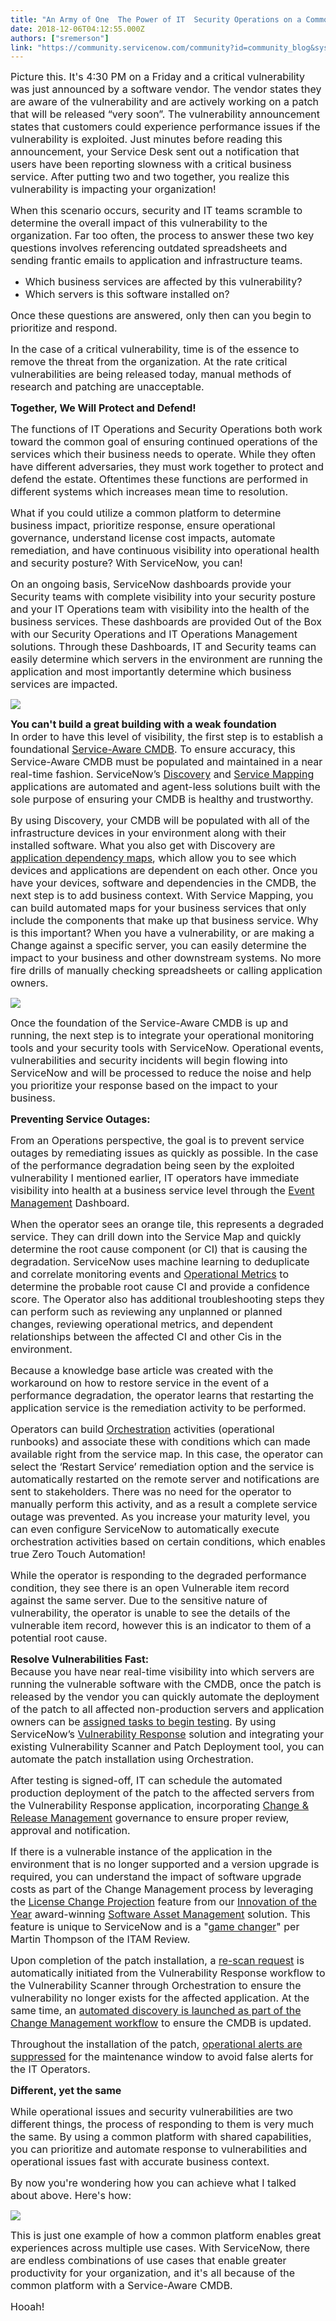 ```yaml
---
title: "An Army of One  The Power of IT  Security Operations on a Common Platform"
date: 2018-12-06T04:12:55.000Z
authors: ["sremerson"]
link: "https://community.servicenow.com/community?id=community_blog&sys_id=5ba3e188db566b0011762183ca96199f"
---
```

<p><span style="font-size: 12pt;">Picture this. It&#39;s 4:30 PM on a Friday and a critical vulnerability was just announced by a software vendor. The vendor states they are aware of the vulnerability and are actively working on a patch that will be released “very soon”. The vulnerability announcement states that customers could experience performance issues if the vulnerability is exploited. Just minutes before reading this announcement, your Service Desk sent out a notification that users have been reporting slowness with a critical business service. After putting two and two together, you realize this vulnerability is impacting your organization! </span></p>
<p><span style="font-size: 12pt;">When this scenario occurs, security and IT teams scramble to determine the overall impact of this vulnerability to the organization. Far too often, the process to answer these two key questions involves referencing outdated spreadsheets and sending frantic emails to application and infrastructure teams.</span></p>
<ul><li><span style="font-size: 12pt;">Which business services are affected by this vulnerability?</span></li><li><span style="font-size: 12pt;">Which servers is this software installed on?</span></li></ul>
<p><span style="font-size: 12pt;">Once these questions are answered, only then can you begin to prioritize and respond.</span></p>
<p><span style="font-size: 12pt;">In the case of a critical vulnerability, time is of the essence to remove the threat from the organization. At the rate critical vulnerabilities are being released today, manual methods of research and patching are unacceptable.</span></p>
<p><strong><span style="font-size: 12pt;">Together, We Will Protect and Defend!</span></strong></p>
<p><span style="font-size: 12pt;">The functions of IT Operations and Security Operations </span><span style="font-size: 12pt;">both work toward the common goal of ensuring continued operations of the services which their business needs to operate. While they often have different adversaries, they must work together </span><span style="font-size: 12pt;">to protect and defend the estate. Oftentimes these functions are performed in different systems which increases mean time to resolution.  </span></p>
<p><span style="font-size: 12pt;">What if you could utilize a common platform to determine business impact, prioritize response, ensure operational governance, understand license cost impacts, automate remediation, and have continuous visibility into operational health and security posture? With ServiceNow, you can!</span></p>
<p><span style="font-size: 12pt;">On an ongoing basis, ServiceNow dashboards provide your Security teams with complete visibility into your security posture and your IT Operations team with visibility into the health of the business services. These dashboards are provided Out of the Box with our Security Operations and IT Operations Management solutions. Through these Dashboards, IT and Security teams can easily determine which servers in the environment are running the application and most importantly determine which business services are impacted.</span></p>
<p><span style="font-size: 10pt;"><img style="max-width: 100%; max-height: 480px;" src="8f2d095cdb16a3007d3e02d5ca96195b.iix" /></span></p>
<p><span style="font-size: 12pt;"><strong>You can&#39;t build a great building with a weak foundation</strong></span><br /><span style="font-size: 12pt;">In order to have this level of visibility, the first step is to establish a foundational <a href="https://www.servicenow.com/success/plan/it/cmdb-deployment.html" target="_blank" rel="noopener noreferrer nofollow">Service-Aware CMDB</a>. To ensure accuracy, this Service-Aware CMDB must be populated and maintained in a near real-time fashion. ServiceNow’s <a href="https://www.servicenow.com/products/discovery.html" target="_blank" rel="noopener noreferrer nofollow">Discovery</a> and <a href="https://www.servicenow.com/products/service-mapping.html" target="_blank" rel="noopener noreferrer nofollow">Service Mapping</a> applications are automated and agent-less solutions built with the sole purpose of ensuring your CMDB is healthy and trustworthy. </span></p>
<p><span style="font-size: 12pt;">By using Discovery, your CMDB will be populated with all of the infrastructure devices in your environment along with their installed software. What you also get with Discovery are <a href="https://docs.servicenow.com/bundle/london-it-operations-management/page/product/discovery/reference/r_ApplicationDependencyMapping.html" target="_blank" rel="noopener noreferrer nofollow">application dependency maps</a>, which allow you to see which devices and applications are dependent on each other. Once you have your devices, software and dependencies in the CMDB, the next step is to add business context. With Service Mapping, you can build automated maps for your business services that only include the components that make up that business service. Why is this important? When you have a vulnerability, or are making a Change against a specific server, you can easily determine the impact to your business and other downstream systems. No more fire drills of manually checking spreadsheets or calling application owners. </span></p>
<p><span style="font-size: 10pt;"><img style="max-width: 100%; max-height: 480px;" src="918c6a14db9a27007d3e02d5ca9619a9.iix" /></span></p>
<p><span style="font-size: 12pt;">Once the foundation of the Service-Aware CMDB is up and running, the next step is to integrate your operational monitoring tools and your security tools with ServiceNow. Operational events, vulnerabilities and security incidents will begin flowing into ServiceNow and will be processed to reduce the noise and help you prioritize your response based on the impact to your business.</span></p>
<p><span style="font-size: 12pt;"><strong>Preventing Service Outages:</strong></span></p>
<p><span style="font-size: 12pt;">From an Operations perspective, the goal is to prevent service outages by remediating issues as quickly as possible. In the case of the performance degradation being seen by the exploited vulnerability I mentioned earlier, IT operators have immediate visibility into health at a business service level through the <a href="https://www.servicenow.com/products/event-management.html" target="_blank" rel="noopener noreferrer nofollow">Event Management</a> Dashboard.</span></p>
<p><span style="font-size: 12pt;">When the operator sees an orange tile, this represents a degraded service. They can drill down into the Service Map and quickly determine the root cause component (or CI) that is causing the degradation. ServiceNow uses machine learning to deduplicate and correlate monitoring events and <a href="https://www.servicenow.com/products/operational-intelligence.html" target="_blank" rel="noopener noreferrer nofollow">Operational Metrics</a> to determine the probable root cause CI and provide a confidence score. The Operator also has additional troubleshooting steps they can perform such as reviewing any unplanned or planned changes, reviewing operational metrics, and dependent relationships between the affected CI and other Cis in the environment.</span></p>
<p><span style="font-size: 12pt;">Because a knowledge base article was created with the workaround on how to restore service in the event of a performance degradation, the operator learns that restarting the application service is the remediation activity to be performed.</span></p>
<p><span style="font-size: 12pt;">Operators can build <a href="https://www.servicenow.com/products/orchestration.html" target="_blank" rel="noopener noreferrer nofollow">Orchestration</a> activities (operational runbooks) and associate these with conditions which can made available right from the service map. In this case, the operator can select the ‘Restart Service’ remediation option and the service is automatically restarted on the remote server and notifications are sent to stakeholders. There was no need for the operator to manually perform this activity, and as a result a complete service outage was prevented. As you increase your maturity level, you can even configure ServiceNow to automatically execute orchestration activities based on certain conditions, which enables true Zero Touch Automation!</span></p>
<p><span style="font-size: 12pt;">While the operator is responding to the degraded performance condition, they see there is an open Vulnerable item record against the same server. Due to the sensitive nature of vulnerability, the operator is unable to see the details of the vulnerable item record, however this is an indicator to them of a potential root cause.</span></p>
<p><span style="font-size: 12pt;"><strong>Resolve Vulnerabilities Fast:</strong></span><br /><span style="font-size: 12pt;">Because you have near real-time visibility into which servers are running the vulnerable software with the CMDB, once the patch is released by the vendor you can quickly automate the deployment of the patch to all affected non-production servers and application owners can be <a href="https://docs.servicenow.com/bundle/london-it-business-management/page/product/test-management2/concept/test-management-overview.html" target="_blank" rel="noopener noreferrer nofollow">assigned tasks to begin testing</a>. By using ServiceNow’s <a href="https://www.servicenow.com/content/dam/servicenow-assets/public/en-us/doc-type/resource-center/data-sheet/ds-vulnerability-response.pdf" target="_blank" rel="noopener noreferrer nofollow">Vulnerability Response</a> solution and integrating your existing Vulnerability Scanner and Patch Deployment tool, you can automate the patch installation using Orchestration.</span></p>
<p><span style="font-size: 12pt;">After testing is signed-off, IT can schedule the automated production deployment of the patch to the affected servers from the Vulnerability Response application, incorporating <a href="https://www.servicenow.com/products/it-service-automation-applications/change-and-release-management.html" target="_blank" rel="noopener noreferrer nofollow">Change &amp; Release Management</a> governance to ensure proper review, approval and notification.</span></p>
<p><span style="font-size: 12pt;">If there is a vulnerable instance of the application in the environment that is no longer supported and a version upgrade is required, you can understand the impact of software upgrade costs as part of the Change Management process by leveraging the <a href="https://docs.servicenow.com/bundle/london-it-service-management/page/product/change-management/concept/change-mgmt-integ-wth-SAM.html" target="_blank" rel="noopener noreferrer nofollow">License Change Projection</a> feature from our <a href="community?id&#61;community_blog&amp;sys_id&#61;ddea6397db0a23c4f21f5583ca9619e4&amp;linkId&#61;60668485" target="_blank" rel="noopener noreferrer nofollow">Innovation of the Year</a> award-winning <a href="https://www.servicenow.com/products/software-asset-management.html" target="_blank" rel="noopener noreferrer nofollow">Software Asset Management</a> solution. This feature is unique to ServiceNow and is a &#34;<a href="https://www.itassetmanagement.net/2018/05/09/servicenow-london-release-delivers-strategic-itam/" target="_blank" rel="noopener noreferrer nofollow">game changer</a>&#34; per Martin Thompson of the ITAM Review. </span></p>
<p><span style="font-size: 12pt;">Upon completion of the patch installation, a <a href="https://docs.servicenow.com/bundle/london-security-management/page/product/vulnerability-response-orchestration/concept/vuln-resp-orchestration-wfs.html" target="_blank" rel="noopener noreferrer nofollow">re-scan request</a> is automatically initiated from the Vulnerability Response workflow to the Vulnerability Scanner through Orchestration to ensure the vulnerability no longer exists for the affected application. At the same time, an <a href="https://docs.servicenow.com/bundle/london-it-service-management/page/product/change-management/concept/change-mgmt-integ-wth-Discovery.html" target="_blank" rel="noopener noreferrer nofollow">automated discovery is launched as part of the Change Management workflow</a> to ensure the CMDB is updated.</span></p>
<p><span style="font-size: 12pt;">Throughout the installation of the patch, <a href="community?id&#61;community_blog&amp;sys_id&#61;3d099378db286744200f0b55ca96190d" target="_blank" rel="noopener noreferrer nofollow">operational alerts are suppressed</a> for the maintenance window to avoid false alerts for the IT Operators.</span></p>
<p><span style="font-size: 12pt;"><strong>Different, yet the same</strong></span></p>
<p><span style="font-size: 12pt;">While operational issues and security vulnerabilities are two different things, the process of responding to them is very much the same. By using a common platform with shared capabilities, you can prioritize and automate response to vulnerabilities and operational issues fast with accurate business context.</span></p>
<p><span style="font-size: 12pt;">By now you&#39;re wondering how you can achieve what I talked about above. Here&#39;s how:</span></p>
<p><span style="font-size: 10pt;"><img style="max-width: 100%; max-height: 480px;" src="599d476ddb16a340fa192183ca9619ae.iix" /></span></p>
<p><span style="font-size: 12pt;">This is just one example of how a common platform enables great experiences across multiple use cases. With ServiceNow, there are endless combinations of use cases that enable greater productivity for your organization, and it&#39;s all because of the common platform with a Service-Aware CMDB.</span></p>
<p><span style="font-size: 12pt;">Hooah!</span></p>